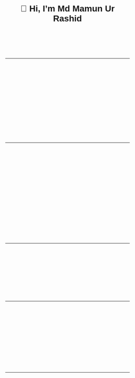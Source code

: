 <!DOCTYPE html>
<html lang="en">
<head>
  <meta charset="UTF-8">
  <meta name="viewport" content="width=device-width, initial-scale=1.0">
  <title>Md Mamun Ur Rashid - GitHub Profile</title>
  <style>
    /* General reset and font */
    * {
      margin: 0;
      padding: 0;
      box-sizing: border-box;
      font-family: Arial, sans-serif;
    }

    body {
      background-color: #121212;
      color: white;
      line-height: 1.6;
    }

    h1, h2, h3 {
      text-align: center;
      margin-bottom: 1rem;
    }

    p {
      margin: 1rem 0;
    }

    .fade-in {
      animation: fadeIn 2s ease-in-out;
    }

    /* Fade-in animation */
    @keyframes fadeIn {
      0% {
        opacity: 0;
      }
      100% {
        opacity: 1;
      }
    }

    /* Tech Stack Icons Bounce */
    @keyframes bounce {
      0%, 100% {
        transform: translateY(0);
      }
      50% {
        transform: translateY(-10px);
      }
    }

    .tech-icon {
      animation: bounce 1.5s infinite;
      margin: 0 10px;
    }

    .lottie-container {
      margin-top: 20px;
      max-width: 400px;
      margin: 0 auto;
      padding-bottom: 20px;
    }

    .tech-stack img {
      width: 50px;
      height: 50px;
      animation: bounce 1.5s infinite;
    }

    .links a {
      color: #61dafb;
      text-decoration: none;
      padding: 5px;
    }

    .links a:hover {
      text-decoration: underline;
    }

    .achievement-stats {
      text-align: center;
    }

    /* Styling for Email and Contact Links */
    .links {
      text-align: center;
      margin-top: 20px;
    }
  </style>
</head>
<body>
  <h1>👋 Hi, I’m <strong>Md Mamun Ur Rashid</strong></h1>

  <p class="fade-in">🌟 <strong>Welcome to my GitHub!</strong> 🌟</p>
  <p class="fade-in">I’m a <strong>Full-Stack Developer</strong> from <strong>Bangladesh</strong> passionate about building dynamic, user-friendly web applications. Here's a little about me:</p>

  <hr>

  <h2 class="fade-in">🧑‍💻 About Me</h2>
  <p class="fade-in">- 🔭 I’m currently working on exciting <strong>React</strong> and <strong>Node.js</strong> projects.</p>
  <p class="fade-in">- 🌱 I’m expanding my skills by learning <strong>Python</strong>, <strong>MongoDB</strong>, and backend development.</p>
  <p class="fade-in">- 👀 I’m deeply interested in <strong>web development</strong>, creating intuitive user experiences, and exploring new technologies.</p>
  <p class="fade-in">- 📫 Reach me at: <a href="mailto:md.mamun.ur.rashid.cse@gmail.com">md.mamun.ur.rashid.cse@gmail.com</a></p>
  <p class="fade-in">- 🌐 Wanna know more about me? <a href="https://mamunurrashid.netlify.app" target="_blank">Visit my portfolio</a></p>

  <hr>

  <h2 class="fade-in">🏆 Achievements & Stats</h2>
  <div class="lottie-container">
    <div id="lottie-achievements"></div>
  </div>
  <div class="achievement-stats">
    <p class="fade-in">
      <a href="https://github.com/anuraghazra/github-readme-stats">
        [![Top Langs](https://github-readme-stats.vercel.app/api/top-langs/?username=MamunUrRashidAIUB&layout=compact&theme=radical)](https://github.com/anuraghazra/github-readme-stats)
      </a>
    </p>
    <p class="fade-in">
      <a href="https://github.com/ryo-ma/github-profile-trophy">
        [![trophy](https://github-profile-trophy.vercel.app/?username=MamunUrRashidAIUB&theme=dracula&margin-w=15)](https://github.com/ryo-ma/github-profile-trophy)
      </a>
    </p>
    <p class="fade-in">
      <a href="https://git.io/streak-stats">
        [![GitHub Streak](https://streak-stats.demolab.com?user=MamunUrRashidAIUB&theme=dark)](https://git.io/streak-stats)
      </a>
    </p>
  </div>

  <hr>

  <h2 class="fade-in">🚀 Tech Stack</h2>
  <div class="tech-stack fade-in">
    <img src="https://techstack-generator.vercel.app/js-icon.svg" alt="JavaScript" class="tech-icon">
    <img src="https://techstack-generator.vercel.app/csharp-icon.svg" alt="C#" class="tech-icon">
    <img src="https://techstack-generator.vercel.app/react-icon.svg" alt="React" class="tech-icon">
    <img src="https://techstack-generator.vercel.app/nginx-icon.svg" alt="Nginx" class="tech-icon">
    <img src="https://techstack-generator.vercel.app/mysql-icon.svg" alt="MySQL" class="tech-icon">
    <img src="https://techstack-generator.vercel.app/python-icon.svg" alt="Python" class="tech-icon">
  </div>

  <hr>

  <h2 class="fade-in">🌟 Highlights</h2>
  <ul class="fade-in">
    <li>🌐 Experienced in creating responsive websites using <strong>React</strong>, <strong>CSS</strong>, and <strong>JavaScript</strong>.</li>
    <li>🖥️ Skilled in backend technologies like <strong>Node.js</strong>, <strong>MySQL</strong>, and <strong>MongoDB</strong> for database management.</li>
    <li>📊 Passionate about problem-solving and continuously enhancing my coding skills.</li>
    <li>📘 Enjoy exploring and experimenting with <strong>new technologies</strong>.</li>
  </ul>

  <hr>

  <h2 class="fade-in">📫 Let's Connect!</h2>
  <div class="links fade-in">
    <p>Feel free to reach out or connect with me:</p>
    <a href="mailto:md.mamun.ur.rashid.cse@gmail.com">📧 Email</a> | 
    <a href="https://mamunurrashid.netlify.app" target="_blank">🌐 Portfolio</a> | 
    <a href="https://linkedin.com/in/mamunurrashid" target="_blank">💼 LinkedIn</a> | 
    <a href="https://twitter.com/Mamun_Dev" target="_blank">🐦 Twitter</a>
  </div>

  <script src="https://cdnjs.cloudflare.com/ajax/libs/bodymovin/5.7.10/lottie.min.js"></script>
  <script>
    // Load the Lottie animation for achievements
    const animation = lottie.loadAnimation({
      container: document.getElementById('lottie-achievements'),
      renderer: 'svg',
      loop: true,
      autoplay: true,
      path: 'https://assets7.lottiefiles.com/packages/lf20_0rf7jlms.json' // Example Lottie animation
    });
  </script>
</body>
</html>
